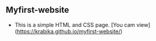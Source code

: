 ## Myfirst-website

 - This is a simple HTML and CSS page. [You cam view] (https://krabika.github.io/myfirst-website/)
